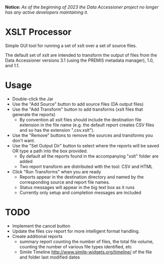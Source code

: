 **Notice:** *As of the beginning of 2023 the Data Accessioner project no longer has any active developers maintaining it.*

XSLT Processor
==============

Simple GUI tool for running a set of xslt over a set of source files.

The default set of xslt are intended to transform the output of files from the 
Data Accessioner versions 3.1 (using the PREMIS metadata manager), 1.0, and 1.1.

# Usage

+ Double-click the Jar
+ Use the "Add Source" button to add source files (DA output files)
+ Use the "Add Transform"  button to add transforms (xslt files that generate the reports)
    + By convention all xslt files should include the destination file extension in the file name (e.g. the default report creates CSV files and so has the extension ".csv.xslt").
+ Use the "Remove" buttons to remove the sources and transforms you don't want.
+ Use the "Set Output Dir" button to select where the reports will be saved OR type a path into the box provided.
    + By default all the reports found in the accompanying "xslt" folder are added
    + Two report transform are distributed with the tool:  CSV and HTML
+ Click "Run Transforms" when you are ready
    + Reports appear in the destination directory and named by the corresponding source and report file names.
    + Status messages will appear in the big text box as it runs
    + Currently only setup and completion messages are included

# TODO

+ Implement the cancel button
+ Update the files csv report for more intelligent format handling.
+ Create additional reports
    + summary report counting the number of files, the total file volume, counting the number of various file types identified, etc
    + Simile Timeline <http://www.simile-widgets.org/timeline/> of the file and folder last modified dates

